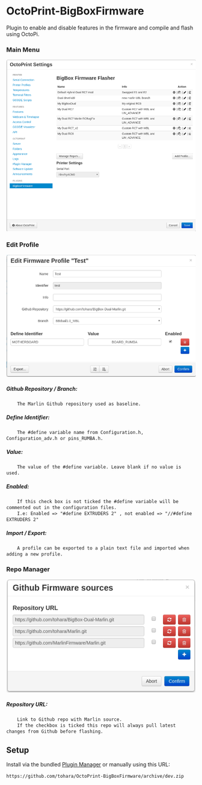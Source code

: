 # OctoPrint-BigBoxFirmware 

Plugin to enable and disable features in the firmware and compile and flash using OctoPi.  

### Main Menu 

![altText](images/SettingsMenu.png "Main Menu") 



### Edit Profile
![altText](images/EditProfileMenu2.png "Edit Profile") 

##### Github Repository / Branch:
		The Marlin Github repository used as baseline.

##### Define Identifier:
		The #define variable name from Configuration.h, Configuration_adv.h or pins_RUMBA.h.
	
##### Value:
		The value of the #define variable. Leave blank if no value is used.
		
##### Enabled:
		If this check box is not ticked the #define variable will be commented out in the configuration files.
		I.e: Enabled => "#define EXTRUDERS 2" , not enabled => "//#define EXTRUDERS 2"
		
##### Import / Export:
		A profile can be exported to a plain text file and imported when adding a new profile.		

### Repo Manager
![altText](images/RepoMenu.png "Repo Manager") 


##### Repository URL:
		Link to Github repo with Marlin source.
		If the checkbox is ticked this repo will always pull latest changes from Github before flashing.
		

## Setup

Install via the bundled [Plugin Manager](https://github.com/foosel/OctoPrint/wiki/Plugin:-Plugin-Manager)
or manually using this URL:

    https://github.com/tohara/OctoPrint-BigBoxFirmware/archive/dev.zip
